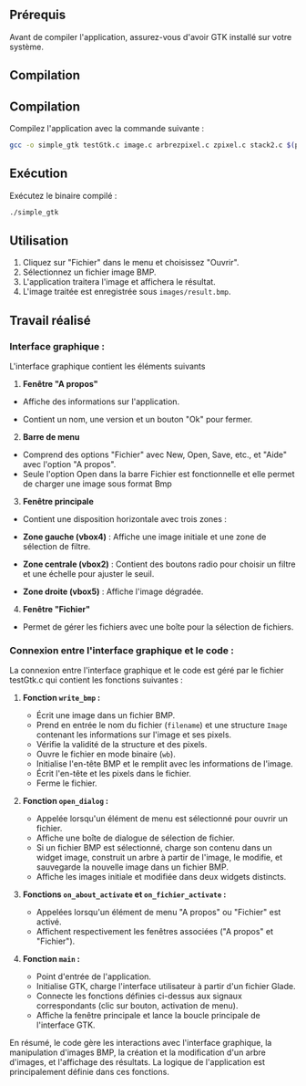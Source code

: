 
  
  

## Prérequis

Avant de compiler l'application, assurez-vous d'avoir GTK installé sur votre système. 

## Compilation

  ## Compilation

Compilez l'application avec la commande suivante :

```bash
gcc -o simple_gtk testGtk.c image.c arbrezpixel.c zpixel.c stack2.c $(pkg-config --cflags --libs gtk+-3.0) -lm
```

## Exécution

Exécutez le binaire compilé :

```bash
./simple_gtk
```

## Utilisation

1. Cliquez sur "Fichier" dans le menu et choisissez "Ouvrir".
2. Sélectionnez un fichier image BMP.
3. L'application traitera l'image et affichera le résultat.
4. L'image traitée est enregistrée sous `images/result.bmp`.
  

## Travail réalisé

  

### Interface graphique :

L'interface graphique contient les éléments suivants

  

1.  **Fenêtre "A propos"**

- Affiche des informations sur l'application.

- Contient un nom, une version et un bouton "Ok" pour fermer.

  

2.  **Barre de menu**

- Comprend des options "Fichier" avec New, Open, Save, etc., et "Aide" avec l'option "A propos".
- Seule l'option Open dans la barre Fichier est fonctionnelle et elle permet de charger une image sous format Bmp

  

3.  **Fenêtre principale**

- Contient une disposition horizontale avec trois zones :

-  **Zone gauche (vbox4)** : Affiche une image initiale et une zone de sélection de filtre.

-  **Zone centrale (vbox2)** : Contient des boutons radio pour choisir un filtre et une échelle pour ajuster le seuil.

-  **Zone droite (vbox5)** : Affiche  l'image dégradée.

  

4.  **Fenêtre "Fichier"**

- Permet de gérer les fichiers avec une boîte pour la sélection de fichiers.

### Connexion entre  l'interface graphique et le code :
La connexion entre l'interface graphique et le code est géré par le fichier testGtk.c qui contient les fonctions suivantes : 


1. **Fonction `write_bmp` :**
   - Écrit une image dans un fichier BMP.
   - Prend en entrée le nom du fichier (`filename`) et une structure `Image` contenant les informations sur l'image et ses pixels.
   - Vérifie la validité de la structure et des pixels.
   - Ouvre le fichier en mode binaire (`wb`).
   - Initialise l'en-tête BMP et le remplit avec les informations de l'image.
   - Écrit l'en-tête et les pixels dans le fichier.
   - Ferme le fichier.

2. **Fonction `open_dialog` :**
   - Appelée lorsqu'un élément de menu est sélectionné pour ouvrir un fichier.
   - Affiche une boîte de dialogue de sélection de fichier.
   - Si un fichier BMP est sélectionné, charge son contenu dans un widget image, construit un arbre à partir de l'image, le modifie, et sauvegarde la nouvelle image dans un fichier BMP.
   - Affiche les images initiale et modifiée dans deux widgets distincts.

3. **Fonctions `on_about_activate` et `on_fichier_activate` :**
   - Appelées lorsqu'un élément de menu "A propos" ou "Fichier" est activé.
   - Affichent respectivement les fenêtres associées ("A propos" et "Fichier").

4. **Fonction `main` :**
   - Point d'entrée de l'application.
   - Initialise GTK, charge l'interface utilisateur à partir d'un fichier Glade.
   - Connecte les fonctions définies ci-dessus aux signaux correspondants (clic sur bouton, activation de menu).
   - Affiche la fenêtre principale et lance la boucle principale de l'interface GTK.

En résumé, le code gère les interactions avec l'interface graphique, la manipulation d'images BMP, la création et la modification d'un arbre d'images, et l'affichage des résultats. La logique de l'application est principalement définie dans ces fonctions.


